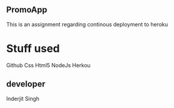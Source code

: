## PromoApp

This is an assignment regarding continous deployment to heroku

# Stuff used
Github
Css
Html5
NodeJs
Herkou


## developer
Inderjit Singh